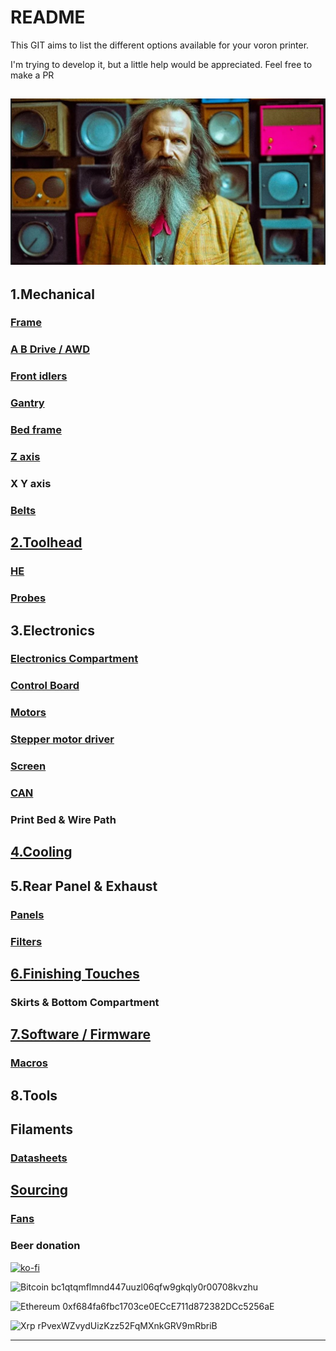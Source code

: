 # README

This GIT aims to list the different options available for your voron printer.

I'm trying to develop it, but a little help would be appreciated. Feel free to make a PR

## ![Mendeleyeev](IMG/mendeleyeev2.JPG)

## 1.Mechanical

### [Frame](frame.md)

### [A B Drive / AWD](ABdrive.md)

### [Front idlers](front_idlers.md)

### [Gantry](gantry.md)

### [Bed frame](bed.md)

### [Z axis](<z axis.md>)

### X Y axis

### [Belts](belts.md)

## [2.Toolhead](toolhead.md)

### [HE](HE.md)

### [Probes](probes.md)

## 3.Electronics

### [Electronics Compartment](elec_compartment.md)

### [Control Board](controlboard.md)

### [Motors](motors.md)

### [Stepper motor driver](SMD.md)

### [Screen](screen.md)

### [CAN](CAN.md)

### Print Bed & Wire Path

## [4.Cooling](cooling.md)

## 5.Rear Panel & Exhaust

### [Panels](panels.md)

### [Filters](filters.md)

## [6.Finishing Touches](finish.md)

### Skirts & Bottom Compartment

## [7.Software / Firmware](software.md)

###

### [Macros](macros.md)

## 8.Tools

## Filaments

### [Datasheets](https://github.com/LegionPleingaz/Voronpedia/tree/main/Filament)

## [Sourcing](sourcing.md)

### [Fans](Sourcing_fan.xlsx)

### Beer donation

[![ko-fi](https://ko-fi.com/img/githubbutton_sm.svg)](https://ko-fi.com/W7W6USGTM)

![Bitcoin](https://img.shields.io/badge/Bitcoin-000?style=for-the-badge\&logo=bitcoin\&logoColor=white) bc1qtqmflmnd447uuzl06qfw9gkqly0r00708kvzhu

![Ethereum](https://img.shields.io/badge/Ethereum-3C3C3D?style=for-the-badge\&logo=Ethereum\&logoColor=white) 0xf684fa6fbc1703ce0ECcE711d872382DCc5256aE

![Xrp](https://img.shields.io/badge/Xrp-black?style=for-the-badge\&logo=xrp\&logoColor=white) rPvexWZvydUizKzz52FqMXnkGRV9mRbriB

***
